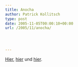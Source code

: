 ```yaml
---
title: Anocha
author: Patrick Kollitsch
type: post
date: 2005-11-05T00:00:10+00:00
url: /2005/11/anocha/




---
```

[Hier][1], [hier][2] und [hier][3].

 [1]: http://www.nationmultimedia.com/2005/11/04/headlines/index.php?news=headlines_19062991.html
 [2]: http://www.nationmultimedia.com/2005/11/05/headlines/index.php?news=headlines_19072766.html
 [3]: http://202.60.196.117/breaking/read.php?lang=en&newsid=92781